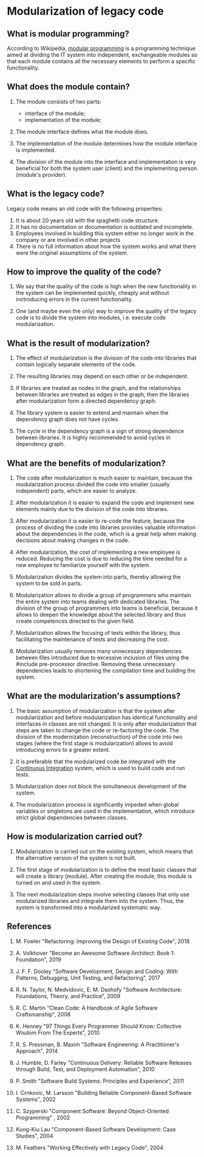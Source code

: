 # Modularization of legacy code

## What is modular programming?

According to Wikipedia, [modular programming](https://en.wikipedia.org/wiki/Modular_programming) is a programming technique aimed at dividing the IT system into independent, exchangeable modules so that each module contains all the necessary elements to perform a specific functionality.


## What does the module contain?
1. The module consists of two parts:
    - interface of the module;
    - implementation of the module;

2. The module interface defines what the module does.

3. The implementation of the module determines how the module interface is implemented.

4. The division of the module into the interface and implementation is very beneficial for both the system user (client) and the implementing person (module's provider).

## What is the legacy code?
Legacy code means an old code with the following properties:
1. It is about 20 years old with the spaghetti code structure.
2. It has no documentation or documentation is outdated and incomplete.
3. Employees involved in building this system either no longer work in the company or are involved in other projects
4. There is no full information about how the system works and what there were the original assumptions of the system.


## How to improve the quality of the code?

1. We say that the quality of the code is high when the new functionality in the system can be implemented quickly, cheaply and without inctroducing errors in the current functionality.

2. One (and maybe even the only) way to improve the quality of the legacy code is to divide the system into modules, i.e. execute code modularization.

## What is the result of modularization?

1. The effect of modularization is the division of the code into libraries that contain logically separate elements of the code.

2. The resulting libraries may depend on each other or be independent.

3. If libraries are treated as nodes in the graph, and the relationships between libraries are treated as edges in the graph, then the libraries after modularization form a directed dependency graph.

4. The library system is easier to extend and maintain when the dependency graph does not have cycles.

5. The cycle in the dependency graph is a sign of strong dependence between libraries. It is highly recommended to avoid cycles in dependency graph.


## What are the benefits of modularization?


1. The code after modularization is much easier to maintain, because the modularization process divided the code into smaller (usually independent) parts, which are easier to analyze.

2. After modularization it is easier to expand the code and implement new elements mainly due to the division of the code into libraries.

3. After modularization it is easier to re-code the feature, because the process of dividing the code into libraries provides valuable information about the dependencies in the code, which is a great help when making decisions about making changes in the code.

4. After modularization, the cost of implementing a new employee is reduced. Reducing the cost is due to reducing the time needed for a new employee to familiarize yourself with the system.

5. Modularization divides the system into parts, thereby allowing the system to be sold in parts.

6. Modularization allows to divide a group of programmers who maintain the entire system into teams dealing with dedicated libraries. The division of the group of programmers into teams is beneficial, because it allows to deepen the knowledge about the selected library and thus create competences directed to the given field.
    
7. Modularization allows the focusing of tests within the library, thus facilitating the maintenance of tests and decreasing the cost.

8. Modularization usually removes many unnecessary dependencies between files introduced due to excessive inclusion of files using the #include pre-processor directive. Removing these unnecessary dependencies leads to shortening the compilation time and building the system.


## What are the modularization's assumptions?

1. The basic assumption of modularization is that the system after modularization and before modularization has identical functionality and interfaces in classes are not changed. It is only after modularization that steps are taken to change the code or re-factoring the code. The division of the modernization (reconstruction) of the code into two stages (where the first stage is modularization) allows to avoid introducing errors to a greater extent.
    
2. It is preferable that the modularized code be integrated with the [Continuous Integration](https://en.wikipedia.org/wiki/Continuous_integration) system, which is used to build code and run tests.

3. Modularization does not block the simultaneous development of the system.

4. The modularization process is significantly impeded when global variables or singletons are used in the implementation, which introduce strict global dependencies between classes.


## How is modularization carried out? 

1. Modularization is carried out on the existing system, which means that the alternative version of the system is not built.

2. The first stage of modularization is to define the most basic classes that will create a library (module). After creating the module, this module is turned on and used in the system.

3. The next modularization steps involve selecting classes that only use modularized libraries and integrate them into the system. Thus, the system is transformed into a modularized systematic way.

## References

1. M. Fowler "Refactoring: Improving the Design of Existing Code", 2018 

1. A. Volkhover "Become an Awesome Software Architect: Book 1: Foundation", 2019

1. J. F. F. Dooley "Software Development, Design and Coding: With Patterns, Debugging, Unit Testing, and Refactoring", 2017

1. R. N. Taylor, N. Medvidovic, E. M. Dashofy  "Software Architecture: Foundations, Theory, and Practice", 2009

1. R. C. Martin "Clean Code: A Handbook of Agile Software Craftsmanship", 2008

1. K. Henney "97 Things Every Programmer Should Know: Collective Wisdom From The Experts", 2010

1. R. S. Pressman, B. Maxim "Software Engineering: A Practitioner's Approach", 2014

1. J. Humble, D. Farley "Continuous Delivery: Reliable Software Releases through Build, Test, and Deployment Automation", 2010

1. P. Smith "Software Build Systems: Principles and Experience", 2011

1. I. Crnkovic, M. Larsson "Building Reliable Component-Based Software Systems", 2002

1. C. Szyperski "Component Software: Beyond Object-Oriented Programming" , 2002

1. Kung-Kiu Lau "Component-Based Software Development: Case Studies", 2004

1. M. Feathers "Working Effectively with Legacy Code", 2004
